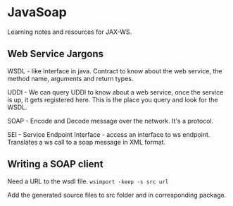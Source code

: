 # JavaSoap
Learning notes and resources for JAX-WS.

## Web Service Jargons
WSDL - like Interface in java. Contract to know about the web service, the method name, arguments 
and return types. 

UDDI - We can query UDDI to know about a web service, once the service is up, it gets registered here. This is the place you query and look for the WSDL.

SOAP - Encode and Decode message over the network. It's a protocol.

SEI - Service Endpoint Interface - access an interface to ws endpoint. Translates a ws call to a soap message in XML format.

## Writing a SOAP client
Need a URL to the wsdl file.
`wsimport -keep -s src url`

Add the generated source files to src folder and in corresponding package.
